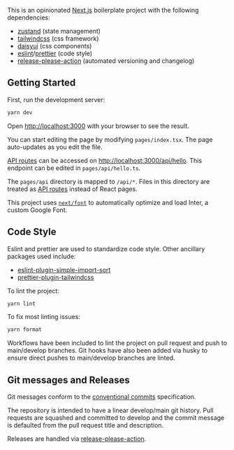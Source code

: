This is an opinionated [Next.js](https://nextjs.org/) boilerplate project with the following dependencies:

- [zustand](https://github.com/pmndrs/zustand) (state management)
- [tailwindcss](https://github.com/tailwindlabs/tailwindcss) (css framework)
- [daisyui](https://daisyui.com/docs/install/) (css components)
- [eslint](https://github.com/eslint/eslint)/[prettier](https://github.com/prettier/prettier) (code style)
- [release-please-action](https://github.com/google-github-actions/release-please-action) (automated versioning and changelog)

## Getting Started

First, run the development server:

```bash
yarn dev
```

Open [http://localhost:3000](http://localhost:3000) with your browser to see the result.

You can start editing the page by modifying `pages/index.tsx`. The page auto-updates as you edit the file.

[API routes](https://nextjs.org/docs/api-routes/introduction) can be accessed on [http://localhost:3000/api/hello](http://localhost:3000/api/hello). This endpoint can be edited in `pages/api/hello.ts`.

The `pages/api` directory is mapped to `/api/*`. Files in this directory are treated as [API routes](https://nextjs.org/docs/api-routes/introduction) instead of React pages.

This project uses [`next/font`](https://nextjs.org/docs/basic-features/font-optimization) to automatically optimize and load Inter, a custom Google Font.

## Code Style

Eslint and prettier are used to standardize code style. Other ancillary packages used include:

- [eslint-plugin-simple-import-sort](https://github.com/lydell/eslint-plugin-simple-import-sort)
- [prettier-plugin-tailwindcss](https://github.com/tailwindlabs/prettier-plugin-tailwindcss)

To lint the project:

```bash
yarn lint
```

To fix most linting issues:

```bash
yarn format
```

Workflows have been included to lint the project on pull request and push to main/develop branches. Git hooks have also been added via husky to ensure direct pushes to main/develop branches are linted.

## Git messages and Releases

Git messages conform to the [conventional commits](https://www.conventionalcommits.org) specification.

The repository is intended to have a linear develop/main git history. Pull requests are squashed and committed to develop and the commit message is defaulted from the pull request title and description.

Releases are handled via [release-please-action](https://github.com/google-github-actions/release-please-action).
